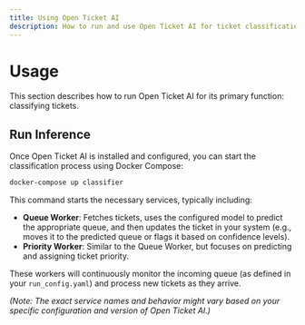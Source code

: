 ```yaml
---
title: Using Open Ticket AI
description: How to run and use Open Ticket AI for ticket classification.
---
```


# Usage

This section describes how to run Open Ticket AI for its primary function: classifying tickets.

## Run Inference

Once Open Ticket AI is installed and configured, you can start the classification process using Docker Compose:

```bash
docker-compose up classifier
```

This command starts the necessary services, typically including:

*   **Queue Worker**: Fetches tickets, uses the configured model to predict the appropriate queue, and then updates the ticket in your system (e.g., moves it to the predicted queue or flags it based on confidence levels).
*   **Priority Worker**: Similar to the Queue Worker, but focuses on predicting and assigning ticket priority.

These workers will continuously monitor the incoming queue (as defined in your `run_config.yaml`) and process new tickets as they arrive.

*(Note: The exact service names and behavior might vary based on your specific configuration and version of Open Ticket AI.)*

